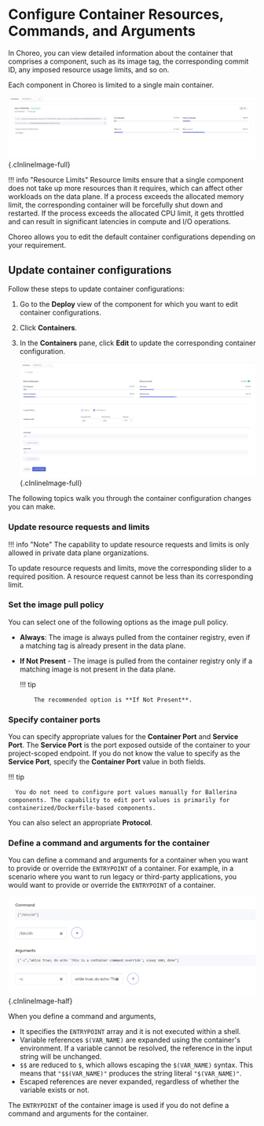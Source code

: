 # Configure Container Resources, Commands, and Arguments

In Choreo, you can view detailed information about the container that comprises a component, such as its image tag, the corresponding commit ID, any imposed resource usage limits, and so on. 

Each component in Choreo is limited to a single main container.

![Container details](../assets/img/devops-and-ci-cd/containers/containers-view.png){.cInlineImage-full}

!!! info "Resource Limits"
    Resource limits ensure that a single component does not take up more resources than it requires, which can affect other workloads on the data plane. If a process exceeds the allocated memory limit, the corresponding container will be forcefully shut down and restarted. If the process exceeds the allocated CPU limit, it gets throttled and can result in significant latencies in compute and I/O operations.

Choreo allows you to edit the default container configurations depending on your requirement.

## Update container configurations

Follow these steps to update container configurations:

1. Go to the **Deploy** view of the component for which you want to edit container configurations.
2. Click **Containers**.
3. In the **Containers** pane, click **Edit** to update the corresponding container configuration.

    ![Edit container configurations](../assets/img/devops-and-ci-cd/containers/edit-container-form.png){.cInlineImage-full}

The following topics walk you through the container configuration changes you can make.

### Update resource requests and limits

!!! info "Note"
    The capability to update resource requests and limits is only allowed in private data plane organizations.

To update resource requests and limits, move the corresponding slider to a required position. A resource request cannot be less than its corresponding limit.


### Set the image pull policy

You can select one of the following options as the image pull policy.

- **Always**: The image is always pulled from the container registry, even if a matching tag is already present in the data plane.
- **If Not Present** - The image is pulled from the container registry only if a matching image is not present in the data plane.

    !!! tip

          The recommended option is **If Not Present**.


### Specify container ports

You can specify appropriate values for the **Container Port** and **Service Port**. The **Service Port** is the port exposed outside of the container to your project-scoped endpoint. If you do not know the value to specify as the **Service Port**, specify the **Container Port** value in both fields.

!!! tip

      You do not need to configure port values manually for Ballerina components. The capability to edit port values is primarily for containerized/Dockerfile-based components. 


You can also select an appropriate **Protocol**. 

### Define a command and arguments for the container

You can define a command and arguments for a container when you want to provide or override the `ENTRYPOINT` of a container. For example, in a scenario where you want to run legacy or third-party applications, you would want to provide or override the `ENTRYPOINT` of a container.

![Container command and arguments example](../assets/img/devops-and-ci-cd/containers/example-container-cmd-and-args.png){.cInlineImage-half}

When you define a command and arguments, 

- It specifies the `ENTRYPOINT` array and it is not executed within a shell. 
- Variable references `$(VAR_NAME)` are expanded using the container's environment. If a variable cannot be resolved, the reference in the input string will be unchanged.
- `$$` are reduced to `$`, which allows escaping the `$(VAR_NAME)` syntax. This means that `"$$(VAR_NAME)"` produces the string literal `"$(VAR_NAME)"`. 
- Escaped references are never expanded, regardless of whether the variable exists or not. 

The `ENTRYPOINT` of the container image is used if you do not define a command and arguments for the container.
